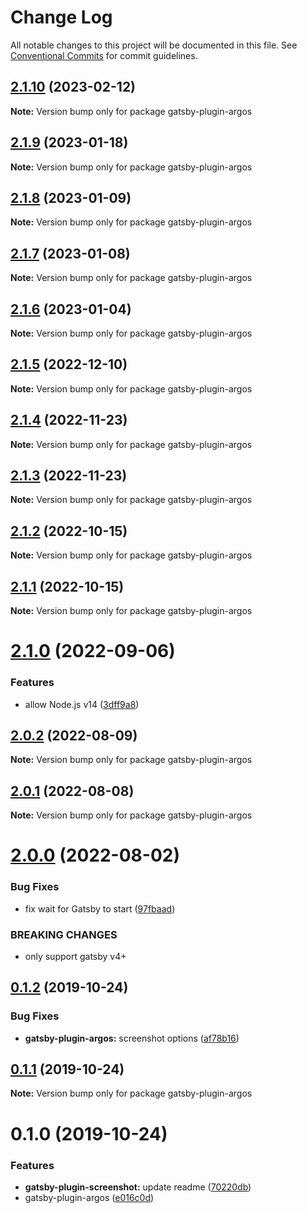 # Change Log

All notable changes to this project will be documented in this file.
See [Conventional Commits](https://conventionalcommits.org) for commit guidelines.

## [2.1.10](https://github.com/argos-ci/argos-javascript/compare/gatsby-plugin-argos@2.1.9...gatsby-plugin-argos@2.1.10) (2023-02-12)

**Note:** Version bump only for package gatsby-plugin-argos





## [2.1.9](https://github.com/argos-ci/argos-javascript/compare/gatsby-plugin-argos@2.1.8...gatsby-plugin-argos@2.1.9) (2023-01-18)

**Note:** Version bump only for package gatsby-plugin-argos

## [2.1.8](https://github.com/argos-ci/argos-javascript/compare/gatsby-plugin-argos@2.1.7...gatsby-plugin-argos@2.1.8) (2023-01-09)

**Note:** Version bump only for package gatsby-plugin-argos

## [2.1.7](https://github.com/argos-ci/argos-javascript/compare/gatsby-plugin-argos@2.1.6...gatsby-plugin-argos@2.1.7) (2023-01-08)

**Note:** Version bump only for package gatsby-plugin-argos

## [2.1.6](https://github.com/argos-ci/argos-javascript/compare/gatsby-plugin-argos@2.1.5...gatsby-plugin-argos@2.1.6) (2023-01-04)

**Note:** Version bump only for package gatsby-plugin-argos

## [2.1.5](https://github.com/argos-ci/argos-javascript/compare/gatsby-plugin-argos@2.1.4...gatsby-plugin-argos@2.1.5) (2022-12-10)

**Note:** Version bump only for package gatsby-plugin-argos

## [2.1.4](https://github.com/argos-ci/argos-javascript/compare/gatsby-plugin-argos@2.1.3...gatsby-plugin-argos@2.1.4) (2022-11-23)

**Note:** Version bump only for package gatsby-plugin-argos

## [2.1.3](https://github.com/argos-ci/argos-javascript/compare/gatsby-plugin-argos@2.1.2...gatsby-plugin-argos@2.1.3) (2022-11-23)

**Note:** Version bump only for package gatsby-plugin-argos

## [2.1.2](https://github.com/argos-ci/argos-javascript/compare/gatsby-plugin-argos@2.1.1...gatsby-plugin-argos@2.1.2) (2022-10-15)

**Note:** Version bump only for package gatsby-plugin-argos

## [2.1.1](https://github.com/argos-ci/argos-javascript/compare/gatsby-plugin-argos@2.1.0...gatsby-plugin-argos@2.1.1) (2022-10-15)

**Note:** Version bump only for package gatsby-plugin-argos

# [2.1.0](https://github.com/argos-ci/argos-javascript/compare/gatsby-plugin-argos@2.0.2...gatsby-plugin-argos@2.1.0) (2022-09-06)

### Features

- allow Node.js v14 ([3dff9a8](https://github.com/argos-ci/argos-javascript/commit/3dff9a8656e24dea5cc9d7fa659a114c6f5f7b29))

## [2.0.2](https://github.com/argos-ci/argos-javascript/compare/gatsby-plugin-argos@2.0.1...gatsby-plugin-argos@2.0.2) (2022-08-09)

**Note:** Version bump only for package gatsby-plugin-argos

## [2.0.1](https://github.com/argos-ci/argos-javascript/compare/gatsby-plugin-argos@2.0.0...gatsby-plugin-argos@2.0.1) (2022-08-08)

**Note:** Version bump only for package gatsby-plugin-argos

# [2.0.0](https://github.com/argos-ci/argos-javascript/compare/gatsby-plugin-argos@1.0.0...gatsby-plugin-argos@2.0.0) (2022-08-02)

### Bug Fixes

- fix wait for Gatsby to start ([97fbaad](https://github.com/argos-ci/argos-javascript/commit/97fbaad6d785d2e1cc3e74e298f25a72c73564d9))

### BREAKING CHANGES

- only support gatsby v4+

## [0.1.2](https://github.com/argos-ci/argos-javascript/compare/gatsby-plugin-argos@0.1.1...gatsby-plugin-argos@0.1.2) (2019-10-24)

### Bug Fixes

- **gatsby-plugin-argos:** screenshot options ([af78b16](https://github.com/argos-ci/argos-javascript/commit/af78b16f191fcf74d67b1a9f2bb8ebd81d3269a8))

## [0.1.1](https://github.com/argos-ci/argos-javascript/compare/gatsby-plugin-argos@0.1.0...gatsby-plugin-argos@0.1.1) (2019-10-24)

**Note:** Version bump only for package gatsby-plugin-argos

# 0.1.0 (2019-10-24)

### Features

- **gatsby-plugin-screenshot:** update readme ([70220db](https://github.com/argos-ci/argos-javascript/commit/70220dbec23da195c3582ac1971eda524c5d74f3))
- gatsby-plugin-argos ([e016c0d](https://github.com/argos-ci/argos-javascript/commit/e016c0db8caee72e93eb737a07c157a5d256f311))
